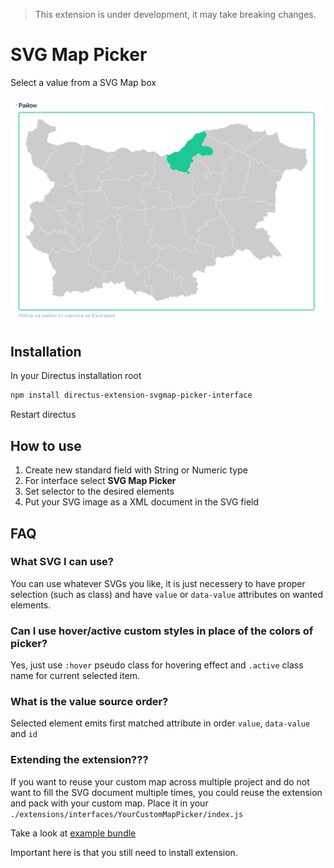 > This extension is under development, it may take breaking changes.

# SVG Map Picker

Select a value from a SVG Map box

![](https://raw.githubusercontent.com/dimitrov-adrian/directus-extension-svgmap-picker-interface/main/screenshot.png)

## Installation

In your Directus installation root

```bash
npm install directus-extension-svgmap-picker-interface
```

Restart directus

## How to use

1. Create new standard field with String or Numeric type
2. For interface select **SVG Map Picker**
3. Set selector to the desired elements
4. Put your SVG image as a XML document in the SVG field

## FAQ

### What SVG I can use?

You can use whatever SVGs you like, it is just necessery to have proper selection (such as class) and have `value` or
`data-value` attributes on wanted elements.

### Can I use hover/active custom styles in place of the colors of picker?

Yes, just use `:hover` pseudo class for hovering effect and `.active` class name for current selected item.

### What is the value source order?

Selected element emits first matched attribute in order `value`, `data-value` and `id`

### Extending the extension???

If you want to reuse your custom map across multiple project and do not want to fill the SVG document multiple times,
you could reuse the extension and pack with your custom map. Place it in your
`./extensions/interfaces/YourCustomMapPicker/index.js`

Take a look at
[example bundle](https://github.com/dimitrov-adrian/directus-extension-svgmap-picker-interface/blob/main/demo%20maps/example/index.js)

Important here is that you still need to install extension.
